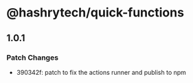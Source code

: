 # @hashrytech/quick-functions

## 1.0.1

### Patch Changes

- 390342f: patch to fix the actions runner and publish to npm
